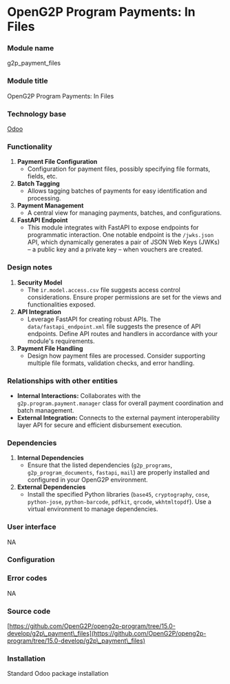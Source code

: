# OpenG2P Program Payments: In Files

### **Module name**

g2p\_payment\_files

### Module title

OpenG2P Program Payments: In Files

### Technology base

[Odoo](https://www.odoo.com/)

### Functionality

1. **Payment File Configuration**
   * Configuration for payment files, possibly specifying file formats, fields, etc.
2. **Batch Tagging**
   * Allows tagging batches of payments for easy identification and processing.
3. **Payment Management**
   * A central view for managing payments, batches, and configurations.
4. **FastAPI Endpoint**
   * This module integrates with FastAPI to expose endpoints for programmatic interaction. One notable endpoint is the `/jwks.json` API, which dynamically generates a pair of JSON Web Keys (JWKs) – a public key and a private key – when vouchers are created.

### Design notes

1. **Security Model**
   * The `ir.model.access.csv` file suggests access control considerations. Ensure proper permissions are set for the views and functionalities exposed.
2. **API Integration**
   * Leverage FastAPI for creating robust APIs. The `data/fastapi_endpoint.xml` file suggests the presence of API endpoints. Define API routes and handlers in accordance with your module's requirements.
3. **Payment File Handling**
   * Design how payment files are processed. Consider supporting multiple file formats, validation checks, and error handling.

### Relationships with other entities

* **Internal Interactions:** Collaborates with the `g2p.program.payment.manager` class for overall payment coordination and batch management.
* **External Integration:** Connects to the external payment interoperability layer API for secure and efficient disbursement execution.

### Dependencies

1. **Internal Dependencies**
   * Ensure that the listed dependencies (`g2p_programs`, `g2p_program_documents`, `fastapi`, `mail`) are properly installed and configured in your OpenG2P environment.
2. **External Dependencies**
   * Install the specified Python libraries (`base45`, `cryptography`, `cose`, `python-jose`, `python-barcode`, `pdfkit`, `qrcode`, `wkhtmltopdf`). Use a virtual environment to manage dependencies.

### User interface

NA

### Configuration

### Error codes

NA

### Source code

[https://github.com/OpenG2P/openg2p-program/tree/15.0-develop/g2p\_payment\_files](https://github.com/OpenG2P/openg2p-program/tree/15.0-develop/g2p\_payment\_files)

### Installation

Standard Odoo package installation

